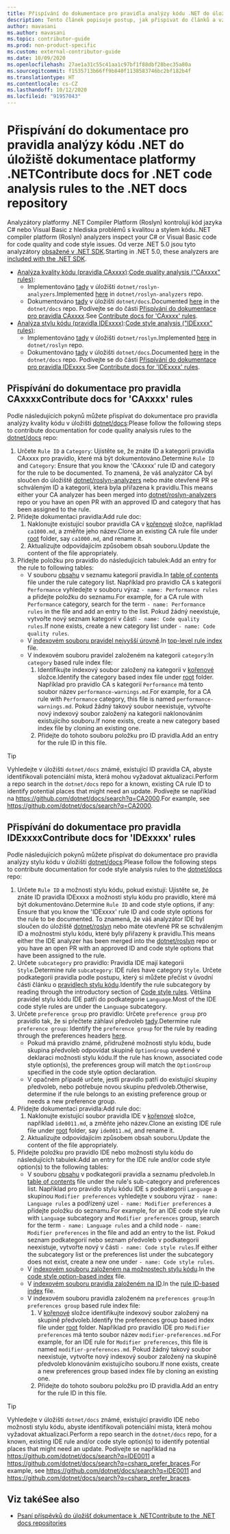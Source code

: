 ```yaml
---
title: Přispívání do dokumentace pro pravidla analýzy kódu .NET do úložiště dokumentace platformy .NET
description: Tento článek popisuje postup, jak přispívat do článků a vzorového kódu pro pravidla analýzy kódu .NET v úložišti dokumentace platformy .NET.
author: mavasani
ms.author: mavasani
ms.topic: contributor-guide
ms.prod: non-product-specific
ms.custom: external-contributor-guide
ms.date: 10/09/2020
ms.openlocfilehash: 27ae1a31c55c41aa1c97bf1f88dbf28bec35a80a
ms.sourcegitcommit: f1535713b66ff9b840f1138583746bc2bf182b4f
ms.translationtype: HT
ms.contentlocale: cs-CZ
ms.lasthandoff: 10/12/2020
ms.locfileid: "91957043"
---
```

# <a name="contribute-docs-for-net-code-analysis-rules-to-the-net-docs-repository"></a><span data-ttu-id="ca7a2-103">Přispívání do dokumentace pro pravidla analýzy kódu .NET do úložiště dokumentace platformy .NET</span><span class="sxs-lookup"><span data-stu-id="ca7a2-103">Contribute docs for .NET code analysis rules to the .NET docs repository</span></span>

<span data-ttu-id="ca7a2-104">Analyzátory platformy .NET Compiler Platform (Roslyn) kontrolují kód jazyka C# nebo Visual Basic z hlediska problémů s kvalitou a stylem kódu.</span><span class="sxs-lookup"><span data-stu-id="ca7a2-104">.NET compiler platform (Roslyn) analyzers inspect your C# or Visual Basic code for code quality and code style issues.</span></span> <span data-ttu-id="ca7a2-105">Od verze .NET 5.0 jsou tyto analyzátory [obsažené v .NET SDK](/dotnet/fundamentals/code-analysis/overview).</span><span class="sxs-lookup"><span data-stu-id="ca7a2-105">Starting in .NET 5.0, these analyzers are [included with the .NET SDK](/dotnet/fundamentals/code-analysis/overview).</span></span>

- <span data-ttu-id="ca7a2-106">[Analýza kvality kódu (pravidla CAxxxx)](/dotnet/fundamentals/code-analysis/overview#code-quality-analysis):</span><span class="sxs-lookup"><span data-stu-id="ca7a2-106">[Code quality analysis ("CAxxxx" rules)](/dotnet/fundamentals/code-analysis/overview#code-quality-analysis):</span></span>
  - <span data-ttu-id="ca7a2-107">Implementováno [tady](https://github.com/dotnet/roslyn-analyzers/tree/master/src/NetAnalyzers) v úložišti `dotnet/roslyn-analyzers`.</span><span class="sxs-lookup"><span data-stu-id="ca7a2-107">Implemented [here](https://github.com/dotnet/roslyn-analyzers/tree/master/src/NetAnalyzers) in `dotnet/roslyn-analyzers` repo.</span></span>
  - <span data-ttu-id="ca7a2-108">Dokumentováno [tady](https://github.com/dotnet/docs/blob/master/docs/fundamentals/code-analysis/quality-rules) v úložišti `dotnet/docs`.</span><span class="sxs-lookup"><span data-stu-id="ca7a2-108">Documented [here](https://github.com/dotnet/docs/blob/master/docs/fundamentals/code-analysis/quality-rules) in the `dotnet/docs` repo.</span></span> <span data-ttu-id="ca7a2-109">Podívejte se do části [Přispívání do dokumentace pro pravidla CAxxxx](#contribute-docs-for-caxxxx-rules).</span><span class="sxs-lookup"><span data-stu-id="ca7a2-109">See [Contribute docs for 'CAxxxx' rules](#contribute-docs-for-caxxxx-rules).</span></span>
- <span data-ttu-id="ca7a2-110">[Analýza stylu kódu (pravidla IDExxxx)](/dotnet/fundamentals/code-analysis/overview#code-style-analysis):</span><span class="sxs-lookup"><span data-stu-id="ca7a2-110">[Code style analysis ("IDExxxx" rules)](/dotnet/fundamentals/code-analysis/overview#code-style-analysis):</span></span>
  - <span data-ttu-id="ca7a2-111">Implementováno [tady](https://github.com/dotnet/roslyn/tree/master/src/Analyzers) v úložišti `dotnet/roslyn`.</span><span class="sxs-lookup"><span data-stu-id="ca7a2-111">Implemented [here](https://github.com/dotnet/roslyn/tree/master/src/Analyzers) in `dotnet/roslyn` repo.</span></span>
  - <span data-ttu-id="ca7a2-112">Dokumentováno [tady](https://github.com/dotnet/docs/blob/master/docs/fundamentals/code-analysis/style-rules) v úložišti `dotnet/docs`.</span><span class="sxs-lookup"><span data-stu-id="ca7a2-112">Documented [here](https://github.com/dotnet/docs/blob/master/docs/fundamentals/code-analysis/style-rules) in the `dotnet/docs` repo.</span></span> <span data-ttu-id="ca7a2-113">Podívejte se do části [Přispívání do dokumentace pro pravidla IDExxxx](#contribute-docs-for-idexxxx-rules).</span><span class="sxs-lookup"><span data-stu-id="ca7a2-113">See [Contribute docs for 'IDExxxx' rules](#contribute-docs-for-idexxxx-rules).</span></span>

## <a name="contribute-docs-for-caxxxx-rules"></a><span data-ttu-id="ca7a2-114">Přispívání do dokumentace pro pravidla CAxxxx</span><span class="sxs-lookup"><span data-stu-id="ca7a2-114">Contribute docs for 'CAxxxx' rules</span></span>

<span data-ttu-id="ca7a2-115">Podle následujících pokynů můžete přispívat do dokumentace pro pravidla analýzy kvality kódu v úložišti [dotnet/docs](https://github.com/dotnet/docs):</span><span class="sxs-lookup"><span data-stu-id="ca7a2-115">Please follow the following steps to contribute documentation for code quality analysis rules to the [dotnet/docs](https://github.com/dotnet/docs) repo:</span></span>

1. <span data-ttu-id="ca7a2-116">Určete `Rule ID` a `Category`: Ujistěte se, že znáte ID a kategorii pravidla CAxxxx pro pravidlo, které má být dokumentováno.</span><span class="sxs-lookup"><span data-stu-id="ca7a2-116">Determine `Rule ID` and `Category`: Ensure that you know the 'CAxxxx' rule ID and category for the rule to be documented.</span></span> <span data-ttu-id="ca7a2-117">To znamená, že váš analyzátor CA byl sloučen do úložiště [dotnet/roslyn-analyzers](https://github.com/dotnet/roslyn-analyzers) nebo máte otevřené PR se schváleným ID a kategorií, která byla přiřazena k pravidlu.</span><span class="sxs-lookup"><span data-stu-id="ca7a2-117">This means either your CA analyzer has been merged into [dotnet/roslyn-analyzers](https://github.com/dotnet/roslyn-analyzers) repo or you have an open PR with an approved ID and category that has been assigned to the rule.</span></span>
2. <span data-ttu-id="ca7a2-118">Přidejte dokumentaci pravidla:</span><span class="sxs-lookup"><span data-stu-id="ca7a2-118">Add rule doc:</span></span>
   1. <span data-ttu-id="ca7a2-119">Naklonujte existující soubor pravidla CA v [kořenové](https://github.com/dotnet/docs/blob/master/docs/fundamentals/code-analysis/quality-rules) složce, například `ca1000.md`, a změňte jeho název.</span><span class="sxs-lookup"><span data-stu-id="ca7a2-119">Clone an existing CA rule file under [root](https://github.com/dotnet/docs/blob/master/docs/fundamentals/code-analysis/quality-rules) folder, say `ca1000.md`, and rename it.</span></span>
   2. <span data-ttu-id="ca7a2-120">Aktualizujte odpovídajícím způsobem obsah souboru.</span><span class="sxs-lookup"><span data-stu-id="ca7a2-120">Update the content of the file appropriately.</span></span>
3. <span data-ttu-id="ca7a2-121">Přidejte položku pro pravidlo do následujících tabulek:</span><span class="sxs-lookup"><span data-stu-id="ca7a2-121">Add an entry for the rule to following tables:</span></span>
   - <span data-ttu-id="ca7a2-122">V souboru [obsahu](https://github.com/dotnet/docs/blob/master/docs/fundamentals/toc.yml) v seznamu kategorií pravidla.</span><span class="sxs-lookup"><span data-stu-id="ca7a2-122">In [table of contents](https://github.com/dotnet/docs/blob/master/docs/fundamentals/toc.yml) file under the rule category list.</span></span> <span data-ttu-id="ca7a2-123">Například pro pravidlo CA s kategorií `Performance` vyhledejte v souboru výraz `- name: Performance rules` a přidejte položku do seznamu.</span><span class="sxs-lookup"><span data-stu-id="ca7a2-123">For example, for a CA rule with `Performance` category, search for the term `- name: Performance rules` in the file and add an entry to the list.</span></span> <span data-ttu-id="ca7a2-124">Pokud žádný neexistuje, vytvořte nový seznam kategorií v části `- name: Code quality rules`.</span><span class="sxs-lookup"><span data-stu-id="ca7a2-124">If none exists, create a new category list under `- name: Code quality rules`.</span></span>
   - <span data-ttu-id="ca7a2-125">V [indexovém souboru pravidel nejvyšší úrovně](https://github.com/dotnet/docs/blob/master/docs/fundamentals/code-analysis/quality-rules/index.md).</span><span class="sxs-lookup"><span data-stu-id="ca7a2-125">In [top-level rule index](https://github.com/dotnet/docs/blob/master/docs/fundamentals/code-analysis/quality-rules/index.md) file.</span></span>
   - <span data-ttu-id="ca7a2-126">V indexovém souboru pravidel založeném na kategorii `category`:</span><span class="sxs-lookup"><span data-stu-id="ca7a2-126">In `category` based rule index file:</span></span>
     1. <span data-ttu-id="ca7a2-127">Identifikujte indexový soubor založený na kategorii v [kořenové](https://github.com/dotnet/docs/blob/master/docs/fundamentals/code-analysis/quality-rules) složce.</span><span class="sxs-lookup"><span data-stu-id="ca7a2-127">Identify the category based index file under [root](https://github.com/dotnet/docs/blob/master/docs/fundamentals/code-analysis/quality-rules) folder.</span></span> <span data-ttu-id="ca7a2-128">Například pro pravidlo CA s kategorií `Performance` má tento soubor název `performance-warnings.md`.</span><span class="sxs-lookup"><span data-stu-id="ca7a2-128">For example, for a CA rule with `Performance` category, this file is named `performance-warnings.md`.</span></span> <span data-ttu-id="ca7a2-129">Pokud žádný takový soubor neexistuje, vytvořte nový indexový soubor založený na kategorii naklonováním existujícího souboru.</span><span class="sxs-lookup"><span data-stu-id="ca7a2-129">If none exists, create a new category based index file by cloning an existing one.</span></span>
     2. <span data-ttu-id="ca7a2-130">Přidejte do tohoto souboru položku pro ID pravidla.</span><span class="sxs-lookup"><span data-stu-id="ca7a2-130">Add an entry for the rule ID in this file.</span></span>

> [!TIP]
> <span data-ttu-id="ca7a2-131">Vyhledejte v úložišti `dotnet/docs` známé, existující ID pravidla CA, abyste identifikovali potenciální místa, která mohou vyžadovat aktualizaci.</span><span class="sxs-lookup"><span data-stu-id="ca7a2-131">Perform a repo search in the `dotnet/docs` repo for a known, existing CA rule ID to identify potential places that might need an update.</span></span> <span data-ttu-id="ca7a2-132">Podívejte se například na <https://github.com/dotnet/docs/search?q=CA2000>.</span><span class="sxs-lookup"><span data-stu-id="ca7a2-132">For example, see <https://github.com/dotnet/docs/search?q=CA2000>.</span></span>

## <a name="contribute-docs-for-idexxxx-rules"></a><span data-ttu-id="ca7a2-133">Přispívání do dokumentace pro pravidla IDExxxx</span><span class="sxs-lookup"><span data-stu-id="ca7a2-133">Contribute docs for 'IDExxxx' rules</span></span>

<span data-ttu-id="ca7a2-134">Podle následujících pokynů můžete přispívat do dokumentace pro pravidla analýzy stylu kódu v úložišti [dotnet/docs](https://github.com/dotnet/docs):</span><span class="sxs-lookup"><span data-stu-id="ca7a2-134">Please follow the following steps to contribute documentation for code style analysis rules to the [dotnet/docs](https://github.com/dotnet/docs) repo:</span></span>

1. <span data-ttu-id="ca7a2-135">Určete `Rule ID` a možnosti stylu kódu, pokud existují: Ujistěte se, že znáte ID pravidla IDExxxx a možnosti stylu kódu pro pravidlo, které má být dokumentováno.</span><span class="sxs-lookup"><span data-stu-id="ca7a2-135">Determine `Rule ID` and code style options, if any: Ensure that you know the 'IDExxxx' rule ID and code style options for the rule to be documented.</span></span> <span data-ttu-id="ca7a2-136">To znamená, že váš analyzátor IDE byl sloučen do úložiště [dotnet/roslyn](https://github.com/dotnet/roslyn) nebo máte otevřené PR se schváleným ID a možnostmi stylu kódu, které byly přiřazeny k pravidlu.</span><span class="sxs-lookup"><span data-stu-id="ca7a2-136">This means either the IDE analyzer has been merged into the [dotnet/roslyn](https://github.com/dotnet/roslyn) repo or you have an open PR with an approved ID and code style options that have been assigned to the rule.</span></span>
2. <span data-ttu-id="ca7a2-137">Určete `subcategory` pro pravidlo: Pravidla IDE mají kategorii `Style`.</span><span class="sxs-lookup"><span data-stu-id="ca7a2-137">Determine rule `subcategory`: IDE rules have category `Style`.</span></span> <span data-ttu-id="ca7a2-138">Určete podkategorii pravidla podle postupu, který si můžete přečíst v úvodní části článku o [pravidlech stylu kódu](/dotnet/fundamentals/code-analysis/style-rules/index).</span><span class="sxs-lookup"><span data-stu-id="ca7a2-138">Identify the rule subcategory by reading through the introductory section of [Code style rules](/dotnet/fundamentals/code-analysis/style-rules/index).</span></span> <span data-ttu-id="ca7a2-139">Většina pravidel stylu kódu IDE patří do podkategorie `Language`.</span><span class="sxs-lookup"><span data-stu-id="ca7a2-139">Most of the IDE code style rules are under the `Language` subcategory.</span></span>
3. <span data-ttu-id="ca7a2-140">Určete `preference group` pro pravidlo: Určete `preference group` pro pravidlo tak, že si přečtete záhlaví předvoleb [tady](/dotnet/fundamentals/code-analysis/style-rules/language-rules#net-style-rules).</span><span class="sxs-lookup"><span data-stu-id="ca7a2-140">Determine rule `preference group`: Identify the `preference group` for the rule by reading through the preferences headers [here](/dotnet/fundamentals/code-analysis/style-rules/language-rules#net-style-rules).</span></span>
   - <span data-ttu-id="ca7a2-141">Pokud má pravidlo známé, přidružené možnosti stylu kódu, bude skupina předvoleb odpovídat skupině `OptionGroup` uvedené v deklaraci možnosti stylu kódu.</span><span class="sxs-lookup"><span data-stu-id="ca7a2-141">If the rule has known, associated code style option(s), the preferences group will match the `OptionGroup` specified in the code style option declaration.</span></span>
   - <span data-ttu-id="ca7a2-142">V opačném případě určete, jestli pravidlo patří do existující skupiny předvoleb, nebo potřebuje novou skupinu předvoleb.</span><span class="sxs-lookup"><span data-stu-id="ca7a2-142">Otherwise, determine if the rule belongs to an existing preference group or needs a new preference group.</span></span>
4. <span data-ttu-id="ca7a2-143">Přidejte dokumentaci pravidla:</span><span class="sxs-lookup"><span data-stu-id="ca7a2-143">Add rule doc:</span></span>
   1. <span data-ttu-id="ca7a2-144">Naklonujte existující soubor pravidla IDE v [kořenové](https://github.com/dotnet/docs/blob/master/docs/fundamentals/code-analysis/style-rules) složce, například `ide0011.md`, a změňte jeho název.</span><span class="sxs-lookup"><span data-stu-id="ca7a2-144">Clone an existing IDE rule file under [root](https://github.com/dotnet/docs/blob/master/docs/fundamentals/code-analysis/style-rules) folder, say `ide0011.md`, and rename it.</span></span>
   2. <span data-ttu-id="ca7a2-145">Aktualizujte odpovídajícím způsobem obsah souboru.</span><span class="sxs-lookup"><span data-stu-id="ca7a2-145">Update the content of the file appropriately.</span></span>
5. <span data-ttu-id="ca7a2-146">Přidejte položku pro pravidlo IDE nebo možnosti stylu kódu do následujících tabulek:</span><span class="sxs-lookup"><span data-stu-id="ca7a2-146">Add an entry for the IDE rule and/or code style option(s) to the following tables:</span></span>
   - <span data-ttu-id="ca7a2-147">V souboru [obsahu](https://github.com/dotnet/docs/blob/master/docs/fundamentals/toc.yml) v podkategorii pravidla a seznamu předvoleb.</span><span class="sxs-lookup"><span data-stu-id="ca7a2-147">In [table of contents](https://github.com/dotnet/docs/blob/master/docs/fundamentals/toc.yml) file under the rule's sub-category and preferences list.</span></span> <span data-ttu-id="ca7a2-148">Například pro pravidlo stylu kódu IDE s podkategorií `Language` a skupinou `Modifier preferences` vyhledejte v souboru výraz `- name: Language rules` a podřízený uzel `- name: Modifier preferences` a přidejte položku do seznamu.</span><span class="sxs-lookup"><span data-stu-id="ca7a2-148">For example, for an IDE code style rule with `Language` subcategory and `Modifier preferences` group, search for the term `- name: Language rules` and a child node `- name: Modifier preferences` in the file and add an entry to the list.</span></span> <span data-ttu-id="ca7a2-149">Pokud seznam podkategorií nebo seznam předvoleb v podkategorii neexistuje, vytvořte nový v části `- name: Code style rules`.</span><span class="sxs-lookup"><span data-stu-id="ca7a2-149">If either the subcategory list or the preferences list under the subcategory does not exist, create a new one under `- name: Code style rules`.</span></span>
   - <span data-ttu-id="ca7a2-150">V [indexovém souboru založeném na možnostech stylu kódu](https://github.com/dotnet/docs/blob/master/docs/fundamentals/code-analysis/style-rules/language-rules.md).</span><span class="sxs-lookup"><span data-stu-id="ca7a2-150">In the [code style option-based index](https://github.com/dotnet/docs/blob/master/docs/fundamentals/code-analysis/style-rules/language-rules.md) file.</span></span>
   - <span data-ttu-id="ca7a2-151">V [indexovém souboru pravidla založeném na ID](https://github.com/dotnet/docs/blob/master/docs/fundamentals/code-analysis/style-rules/index.md).</span><span class="sxs-lookup"><span data-stu-id="ca7a2-151">In the [rule ID-based index](https://github.com/dotnet/docs/blob/master/docs/fundamentals/code-analysis/style-rules/index.md) file.</span></span>
   - <span data-ttu-id="ca7a2-152">V indexovém souboru pravidla založeném na `preferences group`:</span><span class="sxs-lookup"><span data-stu-id="ca7a2-152">In `preferences group` based rule index file:</span></span>
     1. <span data-ttu-id="ca7a2-153">V [kořenové](https://github.com/dotnet/docs/blob/master/docs/fundamentals/code-analysis/style-rules) složce identifikujte indexový soubor založený na skupině předvoleb.</span><span class="sxs-lookup"><span data-stu-id="ca7a2-153">Identify the preferences group based index file under [root](https://github.com/dotnet/docs/blob/master/docs/fundamentals/code-analysis/style-rules) folder.</span></span> <span data-ttu-id="ca7a2-154">Například pro pravidlo IDE pro `Modifier preferences` má tento soubor název `modifier-preferences.md`.</span><span class="sxs-lookup"><span data-stu-id="ca7a2-154">For example, for an IDE rule for `Modifier preferences`, this file is named `modifier-preferences.md`.</span></span> <span data-ttu-id="ca7a2-155">Pokud žádný takový soubor neexistuje, vytvořte nový indexový soubor založený na skupině předvoleb klonováním existujícího souboru.</span><span class="sxs-lookup"><span data-stu-id="ca7a2-155">If none exists, create a new preferences group based index file by cloning an existing one.</span></span>
     2. <span data-ttu-id="ca7a2-156">Přidejte do tohoto souboru položku pro ID pravidla.</span><span class="sxs-lookup"><span data-stu-id="ca7a2-156">Add an entry for the rule ID in this file.</span></span>

> [!TIP]
> <span data-ttu-id="ca7a2-157">Vyhledejte v úložišti `dotnet/docs` známé, existující pravidlo IDE nebo možnosti stylu kódu, abyste identifikovali potenciální místa, která mohou vyžadovat aktualizaci.</span><span class="sxs-lookup"><span data-stu-id="ca7a2-157">Perform a repo search in the `dotnet/docs` repo, for a known, existing IDE rule and/or code style option(s) to identify potential places that might need an update.</span></span> <span data-ttu-id="ca7a2-158">Podívejte se například na <https://github.com/dotnet/docs/search?q=IDE0011> a <https://github.com/dotnet/docs/search?q=csharp_prefer_braces>.</span><span class="sxs-lookup"><span data-stu-id="ca7a2-158">For example, see <https://github.com/dotnet/docs/search?q=IDE0011> and <https://github.com/dotnet/docs/search?q=csharp_prefer_braces>.</span></span>

## <a name="see-also"></a><span data-ttu-id="ca7a2-159">Viz také</span><span class="sxs-lookup"><span data-stu-id="ca7a2-159">See also</span></span>

- [<span data-ttu-id="ca7a2-160">Psaní příspěvků do úložišť dokumentace k .NET</span><span class="sxs-lookup"><span data-stu-id="ca7a2-160">Contribute to the .NET docs repositories</span></span>](dotnet-contribute.md)
